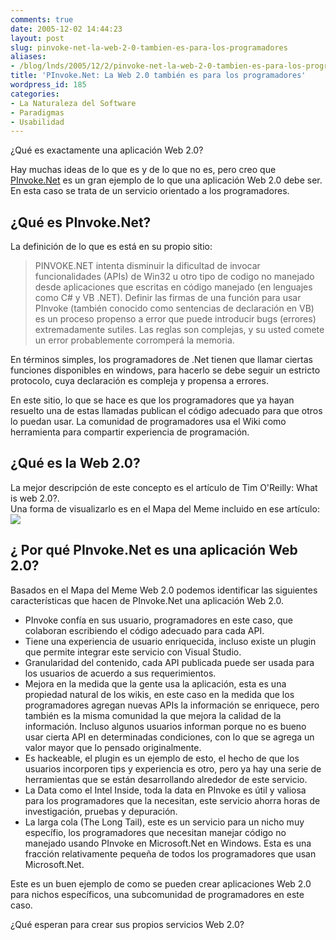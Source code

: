 ```yaml
---
comments: true
date: 2005-12-02 14:44:23
layout: post
slug: pinvoke-net-la-web-2-0-tambien-es-para-los-programadores
aliases: 
- /blog/lnds/2005/12/2/pinvoke-net-la-web-2-0-tambien-es-para-los-programadores
title: 'PInvoke.Net: La Web 2.0 también es para los programadores'
wordpress_id: 185
categories:
- La Naturaleza del Software
- Paradigmas
- Usabilidad
---
```


¿Qué es exactamente una aplicación Web 2.0?

Hay muchas ideas de lo que es y de lo que no es, pero creo que [PInvoke.Net](http://www.pinvoke.net/) es un gran ejemplo de lo que una aplicación Web 2.0 debe ser. En esta caso se trata de un servicio orientado a los programadores.

## ¿Qué es PInvoke.Net?

La definición de lo que es está en su propio sitio:

> PINVOKE.NET intenta disminuir la dificultad de invocar funcionalidades (APIs) de Win32 u otro tipo de codigo no manejado desde aplicaciones que escritas en código manejado (en lenguajes como C# y VB .NET). Definir las firmas de una función para usar PInvoke (también conocido como sentencias de declaración en VB) es un proceso propenso a error que puede introducir bugs (errores) extremadamente sutiles. Las reglas son complejas, y su usted comete un error probablemente corromperá la memoria.

En términos simples, los programadores de .Net tienen que llamar ciertas funciones disponibles en windows, para hacerlo se debe seguir un estricto protocolo, cuya declaración es compleja y propensa a errores.

En este sitio, lo que se hace es que los programadores que ya hayan resuelto una de estas llamadas publican el código adecuado para que otros lo puedan usar. La comunidad de programadores usa el Wiki como herramienta para compartir experiencia de programación.

## ¿Qué es la Web 2.0?

La mejor descripción de este concepto es el artículo de Tim O'Reilly: What is web 2.0?.  
Una forma de visualizarlo es en el Mapa del Meme incluido en ese artículo:  
![](http://www.oreillynet.com/oreilly/tim/news/2005/09/30/graphics/figure1.jpg)

## ¿ Por qué PInvoke.Net es una aplicación Web 2.0?

Basados en el Mapa del Meme Web 2.0 podemos identificar las siguientes características que hacen de PInvoke.Net una aplicación Web 2.0.

  * PInvoke confía en sus usuario, programadores en este caso, que colaboran escribiendo el código adecuado para cada API.
  * Tiene una experiencia de usuario enriquecida, incluso existe un plugin que permite integrar este servicio con Visual Studio.
  * Granularidad del contenido, cada API publicada puede ser usada para los usuarios de acuerdo a sus requerimientos.
  * Mejora en la medida que la gente usa la aplicación, esta es una propiedad natural de los wikis, en este caso en la medida que los programadores agregan nuevas APIs la información se enriquece, pero también es la misma comunidad la que mejora la calidad de la información. Incluso algunos usuarios informan porque no es bueno usar cierta API en determinadas condiciones, con lo que se agrega un valor mayor que lo pensado originalmente.
  * Es hackeable, el plugin es un ejemplo de esto, el hecho de que los usuarios incorporen tips y experiencia es otro, pero ya hay una serie de herramientas que se están desarrollando alrededor de este servicio.
  * La Data como el Intel Inside, toda la data en PInvoke es útil y valiosa para los programadores que la necesitan, este servicio ahorra horas de investigación, pruebas y depuración.
  * La larga cola (The Long Tail), este es un servicio para un nicho muy específio, los programadores que necesitan manejar código no manejado usando PInvoke en Microsoft.Net en Windows. Esta es una fracción relativamente pequeña de todos los programadores que usan Microsoft.Net.

Este es un buen ejemplo de como se pueden crear aplicaciones Web 2.0 para nichos específicos, una subcomunidad de programadores en este caso.

¿Qué esperan para crear sus propios servicios Web 2.0?



